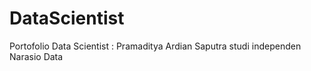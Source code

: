 # DataScientist
Portofolio Data Scientist : Pramaditya Ardian Saputra studi independen Narasio Data
